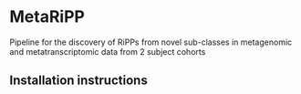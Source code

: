 # MetaRiPP
Pipeline for the discovery of RiPPs from novel sub-classes in metagenomic and metatranscriptomic data from 2 subject cohorts

## Installation instructions
